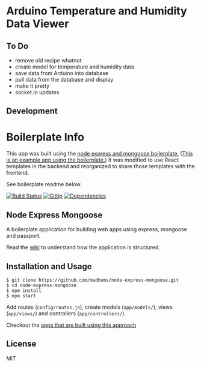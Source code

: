 # Arduino Temperature and Humidity Data Viewer

## To Do

- remove old recipe whatnot
- create model for temperature and humidity data
- save data from Arduino into database
- pull data from the database and display
- make it pretty
- socket.io updates

## Development

# Boilerplate Info

This app was built using the [node express and mongoose boilerplate.](https://github.com/madhums/node-express-mongoose) ([This is an example app using the boilerplate.](https://github.com/madhums/node-express-mongoose-demo)) It was modified to use React templates in the backend and reorganized to share those templates with the frontend.

See boilerplate readme below.

[![Build Status](https://img.shields.io/travis/madhums/node-express-mongoose.svg?style=flat)](https://travis-ci.org/madhums/node-express-mongoose)
[![Gittip](https://img.shields.io/gratipay/madhums.svg?style=flat)](https://www.gratipay.com/madhums/)
[![Dependencies](https://img.shields.io/david/madhums/node-express-mongoose.svg?style=flat)](https://david-dm.org/madhums/node-express-mongoose)


## Node Express Mongoose

A boilerplate application for building web apps using express, mongoose and passport.

Read the [wiki](https://github.com/madhums/node-express-mongoose/wiki) to understand how the application is structured.

## Installation and Usage

    $ git clone https://github.com/madhums/node-express-mongoose.git
    $ cd node-express-mongoose
    $ npm install
    $ npm start

Add routes (`config/routes.js`), create models (`app/models/`), views (`app/views/`) and controllers (`app/controllers/`).

Checkout the [apps that are built using this approach](https://github.com/madhums/node-express-mongoose/wiki/Apps-built-using-this-approach)

## License

MIT
